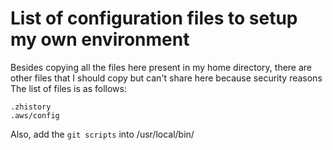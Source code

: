 # List of configuration files to setup my own environment

Besides copying all the files here present in my home directory, there are other files that I should copy but can't share here because security reasons
The list of files is as follows:

```
.zhistory
.aws/config
```

Also, add the `git scripts` into /usr/local/bin/
